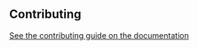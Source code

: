 ## Contributing

[See the contributing guide on the documentation](https://docs.lagoss.com/contributing)
